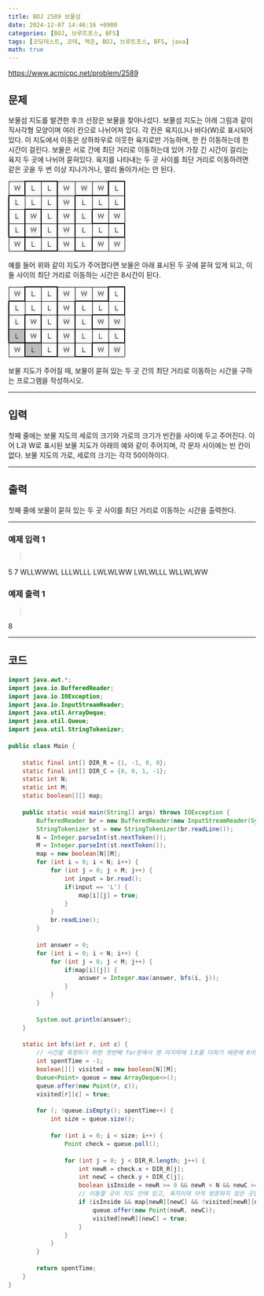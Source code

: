 ```yaml
---
title: BOJ 2589 보물섬
date: 2024-12-07 14:46:16 +0900
categories: [BOJ, 브루트포스, BFS]
tags: [코딩테스트, 코테, 백준, BOJ, 브루트포스, BFS, java]
math: true
---
```


<https://www.acmicpc.net/problem/2589>

## 문제
보물섬 지도를 발견한 후크 선장은 보물을 찾아나섰다. 보물섬 지도는 아래 그림과 같이 직사각형 모양이며 여러 칸으로 나뉘어져 있다. 각 칸은 육지(L)나 바다(W)로 표시되어 있다. 이 지도에서 이동은 상하좌우로 이웃한 육지로만 가능하며, 한 칸 이동하는데 한 시간이 걸린다. 보물은 서로 간에 최단 거리로 이동하는데 있어 가장 긴 시간이 걸리는 육지 두 곳에 나뉘어 묻혀있다. 육지를 나타내는 두 곳 사이를 최단 거리로 이동하려면 같은 곳을 두 번 이상 지나가거나, 멀리 돌아가서는 안 된다.

![](/imgs/보물섬_1.png)

예를 들어 위와 같이 지도가 주어졌다면 보물은 아래 표시된 두 곳에 묻혀 있게 되고, 이 둘 사이의 최단 거리로 이동하는 시간은 8시간이 된다.

![](/imgs/보물섬_2.png)

보물 지도가 주어질 때, 보물이 묻혀 있는 두 곳 간의 최단 거리로 이동하는 시간을 구하는 프로그램을 작성하시오.

---
## 입력
첫째 줄에는 보물 지도의 세로의 크기와 가로의 크기가 빈칸을 사이에 두고 주어진다. 이어 L과 W로 표시된 보물 지도가 아래의 예와 같이 주어지며, 각 문자 사이에는 빈 칸이 없다. 보물 지도의 가로, 세로의 크기는 각각 50이하이다.

---
## 출력
첫째 줄에 보물이 묻혀 있는 두 곳 사이를 최단 거리로 이동하는 시간을 출력한다.

---
### 예제 입력 1
> <pre>
5 7
WLLWWWL
LLLWLLL
LWLWLWW
LWLWLLL
WLLWLWW
> </pre>

### 예제 출력 1
> <pre>
8
> </pre>

---
## 코드

```java
import java.awt.*;
import java.io.BufferedReader;
import java.io.IOException;
import java.io.InputStreamReader;
import java.util.ArrayDeque;
import java.util.Queue;
import java.util.StringTokenizer;

public class Main {

    static final int[] DIR_R = {1, -1, 0, 0};
    static final int[] DIR_C = {0, 0, 1, -1};
    static int N;
    static int M;
    static boolean[][] map;

    public static void main(String[] args) throws IOException {
        BufferedReader br = new BufferedReader(new InputStreamReader(System.in));
        StringTokenizer st = new StringTokenizer(br.readLine());
        N = Integer.parseInt(st.nextToken());
        M = Integer.parseInt(st.nextToken());
        map = new boolean[N][M];
        for (int i = 0; i < N; i++) {
            for (int j = 0; j < M; j++) {
                int input = br.read();
                if(input == 'L') {
                    map[i][j] = true;
                }
            }
            br.readLine();
        }

        int answer = 0;
        for (int i = 0; i < N; i++) {
            for (int j = 0; j < M; j++) {
                if(map[i][j]) {
                    answer = Integer.max(answer, bfs(i, j));
                }
            }
        }

        System.out.println(answer);
    }

    static int bfs(int r, int c) {
        // 시간을 측정하기 위한 첫번째 for문에서 맨 마지막에 1초를 더하기 때문에 0이 아닌 -1로 시작
        int spentTime = -1;
        boolean[][] visited = new boolean[N][M];
        Queue<Point> queue = new ArrayDeque<>();
        queue.offer(new Point(r, c));
        visited[r][c] = true;
        
        for (; !queue.isEmpty(); spentTime++) {
            int size = queue.size();

            for (int i = 0; i < size; i++) {
                Point check = queue.poll();

                for (int j = 0; j < DIR_R.length; j++) {
                    int newR = check.x + DIR_R[j];
                    int newC = check.y + DIR_C[j];
                    boolean isInside = newR >= 0 && newR < N && newC >= 0 && newC < M;
                    // 이동할 곳이 지도 안에 있고, 육지이며 아직 방문하지 않은 곳일 경우에 이동
                    if (isInside && map[newR][newC] && !visited[newR][newC]) {
                        queue.offer(new Point(newR, newC));
                        visited[newR][newC] = true;
                    }
                }
            }
        }

        return spentTime;
    }
}
```
